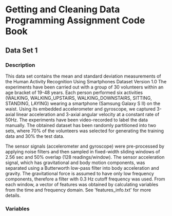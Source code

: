 # Getting and Cleaning Data Programming Assignment Code Book

## Data Set 1 

### Description

This data set contains the mean and standard deviation measurements of the Human Activity Recognition Using Smartphones 
Dataset Version 1.0
The experiments have been carried out with a group of 30 volunteers within an age bracket of 19-48 years. 
Each person performed six activities (WALKING, WALKING_UPSTAIRS, WALKING_DOWNSTAIRS, SITTING, STANDING, 
LAYING) wearing a smartphone (Samsung Galaxy S II) on the waist. Using its embedded accelerometer and 
gyroscope, we captured 3-axial linear acceleration and 3-axial angular velocity at a constant rate of 
50Hz. The experiments have been video-recorded to label the data manually. The obtained dataset has 
been randomly partitioned into two sets, where 70% of the volunteers was selected for generating the 
training data and 30% the test data. 

The sensor signals (accelerometer and gyroscope) were pre-processed by applying noise filters and then 
sampled in fixed-width sliding windows of 2.56 sec and 50% overlap (128 readings/window). 
The sensor acceleration signal, which has gravitational and body motion components, was separated 
using a Butterworth low-pass filter into body acceleration and gravity. The gravitational force 
is assumed to have only low frequency components, therefore a filter with 0.3 Hz cutoff frequency 
was used. From each window, a vector of features was obtained by calculating variables from the 
time and frequency domain. See 'features_info.txt' for more details. 

### Variables

